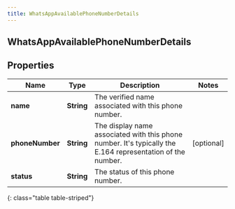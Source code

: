 ```yaml
---
title: WhatsAppAvailablePhoneNumberDetails
---
```

## WhatsAppAvailablePhoneNumberDetails


## Properties

| Name | Type | Description | Notes |
| ------------ | ------------- | ------------- | ------------- |
| **name** | <!----><!---->**String**<!----> | The verified name associated with this phone number. |  |
| **phoneNumber** | <!----><!---->**String**<!----> | The display name associated with this phone number. It&#39;s typically the E.164 representation of the number. |  [optional] |
| **status** | <!----><!---->**String**<!----> | The status of this phone number. |  |
{: class="table table-striped"}




